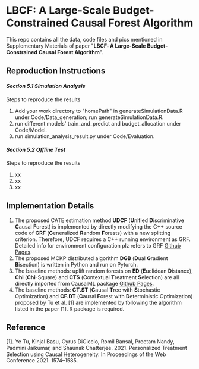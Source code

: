 # LBCF: A Large-Scale Budget-Constrained Causal Forest Algorithm

This repo contains all the data, code files and pics mentioned in Supplementary Materials of paper "**LBCF: A Large-Scale Budget-Constrained Causal Forest Algorithm**".

## **Reproduction Instructions**

#### ***Section 5.1 Simulation Analysis***

Steps to reproduce the results

1. Add your work directory to "homePath" in generateSimulationData.R under Code/Data_generation; run generateSimulationData.R.
2. run different models' train_and_predict and budget_allocation under Code/Model.
3. run simulation_analysis_result.py under Code/Evaluation.


#### ***Section 5.2 Offline Test***

Steps to reproduce the results


1. xx
2. xx
3. xx


## **Implementation Details**


1. The proposed CATE estimation method **UDCF** (**U**nified **D**iscriminative **C**ausal **F**orest) is implemented by directly modifying the C++ source code of **GRF** (**G**eneralized **R**andom **F**orests) with a new splitting criterion. Therefore, UDCF requires a C++ running environment as GRF. Detailed info for environment configuration plz refers to GRF [Github Pages](https://github.com/grf-labs/grf).
2. The proposed MCKP distributed algorithm **DGB** (**D**ual **G**radient **B**isection) is written in Python and run on Pytorch.
3. The baseline methods: uplift random forests on **ED** (**E**uclidean **D**istance), **Chi** (**Chi**-Square) and **CTS** (**C**ontextual **T**reatment **S**election) are all directly imported from CausalML package [Github Pages](https://github.com/uber/causalml).
4. The baseline methods: **CT.ST** (**C**ausal **T**ree with **S**tochastic Op**t**imization) and **CF.DT** (**C**ausal **F**orest with **D**eterministic Op**t**imization) proposed by Tu et al. [1] are implemented by following the algorithm listed in the paper [1]. R package is required.


## **Reference**
[1]. Ye Tu, Kinjal Basu, Cyrus DiCiccio, Romil Bansal, Preetam Nandy, Padmini Jaikumar, and Shaunak Chatterjee. 2021. Personalized Treatment Selection using Causal Heterogeneity. In Proceedings of the Web Conference 2021. 1574–1585.
